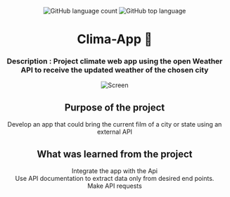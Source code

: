 <div align="center"> 

![GitHub language count](https://img.shields.io/github/languages/count/Ruan-codeVi/Clone-Netflix?color=blue&style=for-the-badge) ![GitHub top language](https://img.shields.io/github/languages/top/Ruan-codeVi/Clone-Netflix?color=blue&style=for-the-badge)

# Clima-App 🚧

### Description : Project climate web app using the open Weather API to receive the updated weather of the chosen city


  
  ![Screen](/assets/appClima.gif)
 
##  Purpose of the project
Develop an app that could bring the current film of a city or state using an external API

## What was learned from the project
Integrate the app with the Api </br>
Use API documentation to extract data only from desired end points. </br>
Make API requests </br>


</div> </br> 
